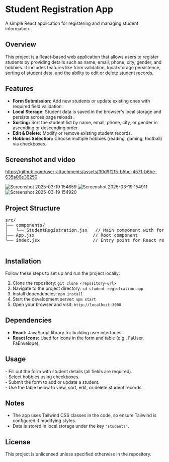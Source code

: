 <h1>Student Registration App</h1>
    <p>A simple React application for registering and managing student information.</p>

   <h2>Overview</h2>
    <p>
        This project is a React-based web application that allows users to register students by providing details such as name, email, phone, city, gender, and hobbies. It includes features like form validation, local storage persistence, sorting of student data, and the ability to edit or delete student records.
    </p>

   <h2>Features</h2>
    <ul>
        <li><strong>Form Submission:</strong> Add new students or update existing ones with required field validation.</li>
        <li><strong>Local Storage:</strong> Student data is saved in the browser's local storage and persists across page reloads.</li>
        <li><strong>Sorting:</strong> Sort the student list by name, email, phone, city, or gender in ascending or descending order.</li>
        <li><strong>Edit & Delete:</strong> Modify or remove existing student records.</li>
        <li><strong>Hobbies Selection:</strong> Choose multiple hobbies (reading, gaming, football) via checkboxes.</li>
    </ul>


  <h2>Screenshot  and video</h2>

  


https://github.com/user-attachments/assets/30d9f2f5-b5bc-4571-b6be-635a06e36250





  
![Screenshot 2025-03-19 154859](https://github.com/user-attachments/assets/12ea5ce6-c088-4b83-9502-c8f58b2b31bf)
![Screenshot 2025-03-19 154911](https://github.com/user-attachments/assets/49dda4bc-4e88-4bfc-ab79-80e111c425b8)
![Screenshot 2025-03-19 154920](https://github.com/user-attachments/assets/48298d80-ee4e-445d-80d4-13e100b8a138)


  <h2>Project Structure</h2>
    <pre>
src/
├── components/
│   └── StudentRegistration.jsx   // Main component with form and student list
├── App.jsx                      // Root component
└── index.jsx                    // Entry point for React rendering
    </pre>

   <h2>Installation</h2>
    <p>Follow these steps to set up and run the project locally:</p>
    <ol>
        <li>Clone the repository: <code>git clone &lt;repository-url&gt;</code></li>
        <li>Navigate to the project directory: <code>cd student-registration-app</code></li>
        <li>Install dependencies: <code>npm install</code></li>
        <li>Start the development server: <code>npm start</code></li>
        <li>Open your browser and visit: <code>http://localhost:3000</code></li>
    </ol>

   <h2>Dependencies</h2>
    <ul>
        <li><strong>React:</strong> JavaScript library for building user interfaces.</li>
        <li><strong>React Icons:</strong> Used for icons in the form and table (e.g., FaUser, FaEnvelope).</li>
    </ul>

   <h2>Usage</h2>
    <p>
        - Fill out the form with student details (all fields are required).<br>
        - Select hobbies using checkboxes.<br>
        - Submit the form to add or update a student.<br>
        - Use the table below to view, sort, edit, or delete student records.
    </p>

   <h2>Notes</h2>
    <ul>
        <li>The app uses Tailwind CSS classes in the code, so ensure Tailwind is configured if modifying styles.</li>
        <li>Data is stored in local storage under the key <code>"students"</code>.</li>
    </ul>

   <h2>License</h2>
    <p>This project is unlicensed unless specified otherwise in the repository.</p>
